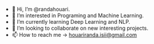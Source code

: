 - 👋 Hi, I’m @randahouari.
- 👀 I’m interested in Programing and Machine Learning.
- 🌱 I’m currently learning Deep Learning and NLP.
- 💞️ I’m looking to collaborate on new interesting projects.
- 📫 How to reach me -> houariranda.isii@gmail.com

<!---
randahouari/randahouari is a ✨ special ✨ repository because its `README.md` (this file) appears on your GitHub profile.
You can click the Preview link to take a look at your changes.
--->
